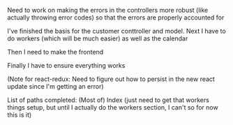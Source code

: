 Need to work on making the errors in the controllers more robust (like actually throwing error codes) so that the errors are properly accounted for

I've finished the basis for the customer conttroller and model. Next I have to do workers (which will be much easier) as well as the calendar

Then I need to make the frontend 

Finally I have to ensure everything works


(Note for react-redux: Need to figure out how to persist in the new react update since I'm getting an error)

List of paths completed: 
(Most of) Index (just need to get that workers things setup, but until I actually do the workers section, I can't so for now this is it)